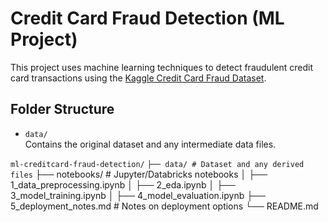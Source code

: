 # Credit Card Fraud Detection (ML Project)

This project uses machine learning techniques to detect fraudulent credit card transactions using the [Kaggle Credit Card Fraud Dataset](https://www.kaggle.com/datasets/mlg-ulb/creditcardfraud).

## Folder Structure

- `data/`  
  Contains the original dataset and any intermediate data files.

```ml-creditcard-fraud-detection/```
``├── data/ # Dataset and any derived files``
├── notebooks/ # Jupyter/Databricks notebooks
│ ├── 1_data_preprocessing.ipynb
│ ├── 2_eda.ipynb
│ ├── 3_model_training.ipynb
│ ├── 4_model_evaluation.ipynb
├── 5_deployment_notes.md # Notes on deployment options
└── README.md
